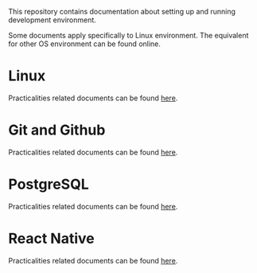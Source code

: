 This repository contains documentation about setting up and running development environment.  

Some documents apply specifically to Linux environment. The equivalent for other OS environment can be found online.    

# Linux  
Practicalities related documents can be found [here](Linux).  

# Git and Github  
Practicalities related documents can be found [here](Git_Github).

# PostgreSQL
Practicalities related documents can be found [here](PostgreSQL).

# React Native  
Practicalities related documents can be found [here](React-Native).
